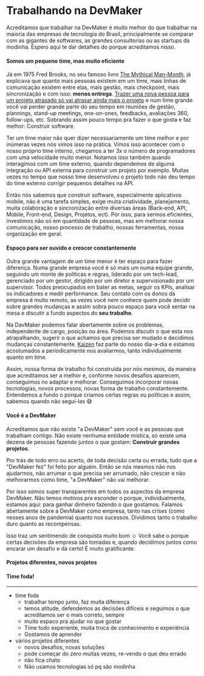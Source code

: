 # Trabalhando na DevMaker

Acreditamos que trabalhar na DevMaker é muito melhor do que trabalhar na maioria das empresas de
tecnologia do Brasil, principalmente se comparar com as gigantes de softwares, as grandes
consultorias ou as startups da modinha. Espero aqui te dar detalhes do porque acreditamos nisso.

#### Somos um pequeno time, mas muito eficiente

Já em 1975 Fred Brooks, no seu famoso livro [The Mythical Man-Month](https://en.wikipedia.org/wiki/The_Mythical_Man-Month),
já explicava que quanto mais pessoas existem em um time, mais linhas de comunicação existem entre elas,
mais gestão, mais checkpoint, mais sincronização e com isso: **menos entrega**.
[Trazer uma nova pessoa para um projeto atrasado só vai atrasar ainda mais o
projeto](https://en.wikipedia.org/wiki/Brooks%27s_law) e num time grande você vai perder grande
parte do seu tempo em reuniões de gestão, plannings, stand-up meetings, one-on-ones, feedbacks,
avaliações 360, follow-ups, etc. Sobrando assim pouco tempo pra fazer o que gosta e faz melhor: Construir software.

Ter um time maior não quer dizer necessariamente um time melhor e por inúmeras vezes nós vímos isso na prática.
Vímos isso acontecer com o nosso próprio time interno, chegamos a ter 3x o número de programadores
com uma velocidade muito menor.
Notamos isso também quando interagímos com um time externo, quando dependemos de alguma
integração ou API externa para construir um projeto por exemplo.
Muitas vezes no tempo que nosso time desenvolveu o projeto
todo não deu tempo do time externo corrigir pequenos detalhes na API.

Então nós sabemos que construir software, especialmente aplicativos mobile, não é uma tarefa simples,
exige muita criatividade, planejamento, muita colaboração e sincronização entre diversas áreas (Back-end, API,
Mobile, Front-end, Design, Projetos, ect). Por isso, para sermos eficientes, investimos não só em
quantidade de pessoas, mas em melhorar nossa comunicação, nosso processo de trabalho, nossas
ferramentas, nossa organização em geral.

#### Espaço para ser ouvido e crescer constantemente

Outra grande vantagem de um time menor é ter espaço para fazer diferença.
Numa grande empresa você é só mais um numa equipe grande, seguindo um monte de políticas e regras, liderado
por um tech-lead, gerenciado por um gestor, dirigido por um diretor e supervisionado por um
supervisor.
Todos preocupados em bater as metas, seguir os KPIs, analisar os indicadores e medir performance.
Seu contato com os donos da empresa é muito remoto, as vezes você nem conhece quem pode decidir sobre grandes mudanças e assim sobra pouco espaço para você sentar na mesa e discutir a fundo aspectos do **seu trabalho**.

Na DavMaker podemos falar abertamente sobre os problemas, independente de cargo, posição ou área.
Podemos discutir o que esta nos atrapalhando, sugerir o que achamos que precisa ser mudado e
decidimos mudanças constantemente.
[Kaizen](https://en.wikipedia.org/wiki/Kaizen) faz parte do nosso dia-a-dia e estamos acostumados
a periódicamente nos avaliarmos, tanto individualmente quanto em time.

Assim, nossa forma de trabalho foi construída por nós mesmos, da maneira que acreditamos ser a
melhor e, conforme novos desafios aparecem, conseguimos no adaptar e melhorar.
Conseguimos incorporar novas tecnologias, novos processos, novas forma de trabalho constantemente.
Entendemos a fundo o porque criamos certas regras ou políticas e assim, sabemos quando não seguí-las 😅

#### Você é a DevMaker

Acreditamos que não existe "a DevMaker" sem você e as pessoas que trabalham contigo.
Não existe nenhuma entidade mística, só existe uma dezena de pessoas fazendo juntos o que gostam: **Construir grandes projetos**.

Por trás de todo erro ou acerto, de toda decisão certa ou errada, tudo que a "DevMaker fez" foi feito por alguém.
Então se nós mesmos não nos ajudarmos, não arrumar o que precisa ser arrumado, não crescer e não melhorarmos como time, "a DevMaker" não vai melhorar.

Por isso somos super transparentes em todos os aspectos da empresa DevMaker.
Não temos motivos pra esconder o porque, individualmente, estamos aqui: para ganhar dinheiro fazendo o que gostamos.
Falamos abertamente sobre a DevMaker como empresa, tanto nas crises (como nesses anos de
pandemia) quanto nos sucessos. Dividimos tanto o trabalho duro quanto as recompensas.

Isso traz um sentimendo de conquista muito bom ☺️ 
Você sabe o porque certas decisões da empresa são tomadas e, quando decidimos juntos como encarar um desafio e dá certo! É muito gratificante.


#### Projetos diferentes, novos projetos

#### Time foda!

---

- time foda
  - trabalhar tempo junto, faz muita diferença
  - temos atitude, defendemos as decisões difíceis e seguimos o que acreditamos ser o mais correto,
  sempre
  - muito espaco pra ajudar no que gostar
  - Time todo experiente, muita troca de conhecimento e experiência
  - Gostamos de aprender
- vários projetos diferentes
  - novos desafios, novas soluções
  - pode começar do zero muitas vezes, re-vendo o que deu errado
  - não fica chato
  - Não usamos tecnologias só pq são modinha
